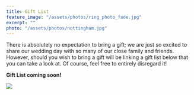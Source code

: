 ```yaml
---
title: Gift List
feature_image: "/assets/photos/ring_photo_fade.jpg"
excerpt: ""
photo: "/assets/photos/nottingham.jpg"
---
```


There is absolutely no expectation to bring a gift; we are just so excited to share our wedding day with so many of our close family and friends. However, should you wish to bring a gift will be linking a gift list below that you can take a look at. Of course, feel free to entirely disregard it!

**Gift List coming soon!**

<img
src="{{ page.photo | prepend: site.baseurl | replace: '//', '/' }}"
/>

